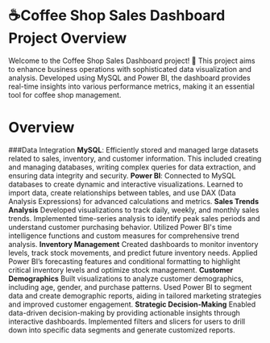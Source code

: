 # ☕Coffee Shop Sales Dashboard Project Overview
Welcome to the Coffee Shop Sales Dashboard project! 🎉 This project aims to enhance business operations with sophisticated data visualization and analysis. Developed using MySQL and Power BI, the dashboard provides real-time insights into various performance metrics, making it an essential tool for coffee shop management.

# Overview
###Data Integration
**MySQL**: Efficiently stored and managed large datasets related to sales, inventory, and customer information. This included creating and managing databases, writing complex queries for data extraction, and ensuring data integrity and security.
**Power BI**: Connected to MySQL databases to create dynamic and interactive visualizations. Learned to import data, create relationships between tables, and use DAX (Data Analysis Expressions) for advanced calculations and metrics.
__Sales Trends Analysis__
Developed visualizations to track daily, weekly, and monthly sales trends.
Implemented time-series analysis to identify peak sales periods and understand customer purchasing behavior.
Utilized Power BI's time intelligence functions and custom measures for comprehensive trend analysis.
__Inventory Management__
Created dashboards to monitor inventory levels, track stock movements, and predict future inventory needs.
Applied Power BI’s forecasting features and conditional formatting to highlight critical inventory levels and optimize stock management.
__Customer Demographics__
Built visualizations to analyze customer demographics, including age, gender, and purchase patterns.
Used Power BI to segment data and create demographic reports, aiding in tailored marketing strategies and improved customer engagement.
__Strategic Decision-Making__
Enabled data-driven decision-making by providing actionable insights through interactive dashboards.
Implemented filters and slicers for users to drill down into specific data segments and generate customized reports.
